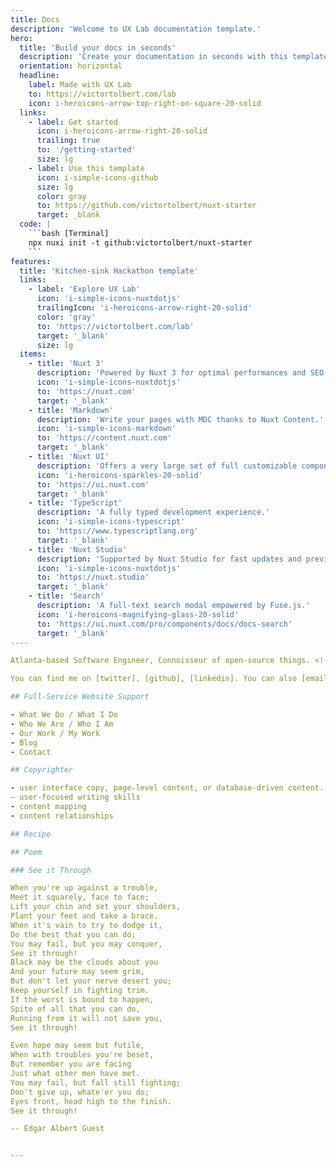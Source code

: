 ```yaml
---
title: Docs
description: 'Welcome to UX Lab documentation template.'
hero:
  title: 'Build your docs in seconds'
  description: 'Create your documentation in seconds with this template!'
  orientation: horizontal
  headline:
    label: Made with UX Lab
    to: https://victortolbert.com/lab
    icon: i-heroicons-arrow-top-right-on-square-20-solid
  links:
    - label: Get started
      icon: i-heroicons-arrow-right-20-solid
      trailing: true
      to: '/getting-started'
      size: lg
    - label: Use this template
      icon: i-simple-icons-github
      size: lg
      color: gray
      to: https://github.com/victortolbert/nuxt-starter
      target: _blank
  code: |
    ```bash [Terminal]
    npx nuxi init -t github:victortolbert/nuxt-starter
    ```
features:
  title: 'Kitchen-sink Hackathon template'
  links:
    - label: 'Explore UX Lab'
      icon: 'i-simple-icons-nuxtdotjs'
      trailingIcon: 'i-heroicons-arrow-right-20-solid'
      color: 'gray'
      to: 'https://victortolbert.com/lab'
      target: '_blank'
      size: lg
  items:
    - title: 'Nuxt 3'
      description: 'Powered by Nuxt 3 for optimal performances and SEO.'
      icon: 'i-simple-icons-nuxtdotjs'
      to: 'https://nuxt.com'
      target: '_blank'
    - title: 'Markdown'
      description: 'Write your pages with MDC thanks to Nuxt Content.'
      icon: 'i-simple-icons-markdown'
      to: 'https://content.nuxt.com'
      target: '_blank'
    - title: 'Nuxt UI'
      description: 'Offers a very large set of full customizable components.'
      icon: 'i-heroicons-sparkles-20-solid'
      to: 'https://ui.nuxt.com'
      target: '_blank'
    - title: 'TypeScript'
      description: 'A fully typed development experience.'
      icon: 'i-simple-icons-typescript'
      to: 'https://www.typescriptlang.org'
      target: '_blank'
    - title: 'Nuxt Studio'
      description: 'Supported by Nuxt Studio for fast updates and previews.'
      icon: 'i-simple-icons-nuxtdotjs'
      to: 'https://nuxt.studio'
      target: '_blank'
    - title: 'Search'
      description: 'A full-text search modal empowered by Fuse.js.'
      icon: 'i-heroicons-magnifying-glass-20-solid'
      to: 'https://ui.nuxt.com/pro/components/docs/docs-search'
      target: '_blank'
----

Atlanta-based Software Engineer, Connoisseur of open-source things. <!-- Currently working at [WebMD]. -->

You can find me on [twitter], [github], [linkedin]. You can also [email me] if you'd like.

## Full-Service Website Support

- What We Do / What I Do
- Who We Are / Who I Am
- Our Work / My Work
- Blog
- Contact

## Copyrighter

- user interface copy, page-level content, or database-driven content.
– user-focused writing skills
- content mapping
- content relationships

## Recipe

## Poem

### See it Through

When you're up against a trouble,
Meet it squarely, face to face;
Lift your chin and set your shoulders,
Plant your feet and take a brace.
When it's vain to try to dodge it,
Do the best that you can do;
You may fail, but you may conquer,
See it through!
Black may be the clouds about you
And your future may seem grim,
But don't let your nerve desert you;
Keep yourself in fighting trim.
If the worst is bound to happen,
Spite of all that you can do,
Running from it will not save you,
See it through!

Even hope may seem but futile,
When with troubles you're beset,
But remember you are facing
Just what other men have met.
You may fail, but fall still fighting;
Don't give up, whate'er you do;
Eyes front, head high to the finish.
See it through!

-- Edgar Albert Guest


---
```

